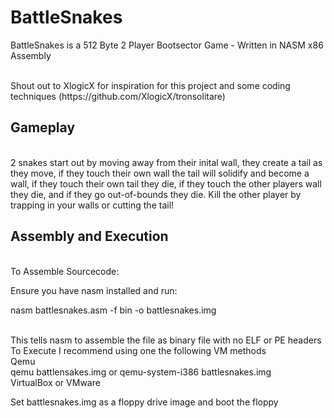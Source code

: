 # BattleSnakes
BattleSnakes is a 512 Byte 2 Player Bootsector Game - Written in NASM x86 Assembly

<br>
Shout out to XlogicX for inspiration for this project and some coding techniques (https://github.com/XlogicX/tronsolitare)
<br>
<h2>Gameplay</h2><br>
2 snakes start out by moving away from their inital wall, they create a tail as they move, if they touch their own wall the tail will solidify and become a wall, if they touch their own tail they die, if they touch the other players wall they die, and if they go out-of-bounds they die. Kill the other player by trapping in your walls or cutting the tail!

<h2>Assembly and Execution</h2><br>
To Assemble Sourcecode:

  Ensure you have nasm installed and run:

  nasm battlesnakes.asm -f bin -o battlesnakes.img

<br>
This tells nasm to assemble the file as binary file with no ELF or PE headers

<br>
To Execute I recommend using one the following VM methods

<br>
Qemu<br>
qemu battlensakes.img or qemu-system-i386 battlesnakes.img

<br>
VirtualBox or VMware

Set battlesnakes.img as a floppy drive image and boot the floppy<br>
<br>
